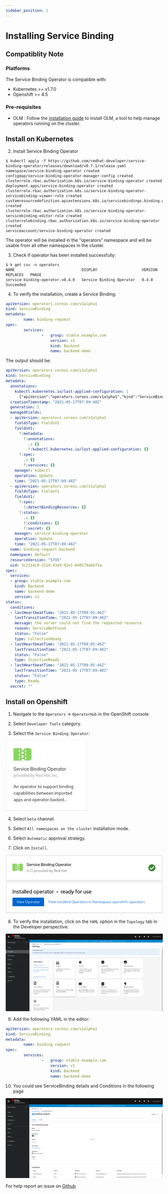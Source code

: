 ```yaml
---
sidebar_position: 1
---
```


# Installing Service Binding

## Compatiblity Note

### Platforms

The Service Binding Operator is compatible with:
- Kubernetes >= v1.7.0
- Openshift >= 4.5 

### Pre-requisites

- OLM : Follow the [installation guide](https://github.com/operator-framework/operator-lifecycle-manager/blob/master/doc/install/install.md) to install OLM, a tool to help manage operators running on the cluster.

## Install on Kubernetes

2. Install Service Binding Operator

```console
$ kubectl apply -f https://github.com/redhat-developer/service-binding-operator/releases/download/v0.7.1/release.yaml
namespace/service-binding-operator created
configmap/service-binding-operator-manager-config created
clusterrole.rbac.authorization.k8s.io/service-binding-operator created
deployment.apps/service-binding-operator created
clusterrole.rbac.authorization.k8s.io/service-binding-operator-servicebinding-viewer-role created
customresourcedefinition.apiextensions.k8s.io/servicebindings.binding.operators.coreos.com created
clusterrole.rbac.authorization.k8s.io/service-binding-operator-servicebinding-editor-role created
clusterrolebinding.rbac.authorization.k8s.io/service-binding-operator created
serviceaccount/service-binding-operator created
```

The operator will be installed in the "operators" namespace and will be usable from all other namespaces in the cluster.

3. Check if operator has been installed successfully:

```console
$ k get csv -n operators
NAME                              DISPLAY                    VERSION   REPLACES   PHASE
service-binding-operator.v0.4.0   Service Binding Operator   0.4.0                Succeeded
```

4. To verify the installation, create a Service Binding:

```yaml
apiVersion: operators.coreos.com/v1alpha1
kind: ServiceBinding
metadata:
        name: binding-request
spec:
        services:
                -   group: stable.example.com
                    version: v1
                    kind: Backend
                    name: backend-demo
```

The output should be:

```yaml
apiVersion: operators.coreos.com/v1alpha1
kind: ServiceBinding
metadata:
  annotations:
    kubectl.kubernetes.io/last-applied-configuration: |
      {"apiVersion":"operators.coreos.com/v1alpha1","kind":"ServiceBinding","metadata":{"annotations":{},"name":"binding-request-backend","namespace":"default"},"spec":{"services":[{"group":"stable.example.com","kind":"Backend","name":"backend-demo","version":"v1"}]}}
  creationTimestamp: "2021-05-17T07:09:48Z"
  generation: 1
  managedFields:
  - apiVersion: operators.coreos.com/v1alpha1
    fieldsType: FieldsV1
    fieldsV1:
      f:metadata:
        f:annotations:
          .: {}
          f:kubectl.kubernetes.io/last-applied-configuration: {}
      f:spec:
        .: {}
        f:services: {}
    manager: kubectl
    operation: Update
    time: "2021-05-17T07:09:48Z"
  - apiVersion: operators.coreos.com/v1alpha1
    fieldsType: FieldsV1
    fieldsV1:
      f:spec:
        f:detectBindingResources: {}
      f:status:
        .: {}
        f:conditions: {}
        f:secret: {}
    manager: service-binding-operator
    operation: Update
    time: "2021-05-17T07:09:48Z"
  name: binding-request-backend
  namespace: default
  resourceVersion: "5795"
  uid: 3c2114c9-311d-43a9-92e1-640179ab673a
spec:
  services:
  - group: stable.example.com
    kind: Backend
    name: backend-demo
    version: v1
status:
  conditions:
  - lastHeartbeatTime: "2021-05-17T09:05:46Z"
    lastTransitionTime: "2021-05-17T07:09:48Z"
    message: the server could not find the requested resource
    reason: ServiceNotFound
    status: "False"
    type: CollectionReady
  - lastHeartbeatTime: "2021-05-17T09:05:46Z"
    lastTransitionTime: "2021-05-17T07:09:48Z"
    status: "False"
    type: InjectionReady
  - lastHeartbeatTime: "2021-05-17T09:05:46Z"
    lastTransitionTime: "2021-05-17T07:09:48Z"
    status: "False"
    type: Ready
  secret: ""

```

## Install on Openshift

1. Navigate to the `Operators` -> `OperatorHub` in the OpenShift console.

2. Select `Developer Tools` category.

3. Select the `Service Binding Operator`:

![Service Binding Operator](https://github.com/redhat-developer/service-binding-operator/blob/master/assets/operator-hub-sbo-screenshot.png)

4. Select `beta` channel.

5. Select `All namespaces on the cluster` installation mode.

6. Select `Automatic` approval strategy.

7. Click on `Install`.

![Service Binding Operator](../../static/img/docs/sb_successful_install.png)

8. To verify the installation, click on the `YAML` option in the `Topology` tab in the Developer perspective.

![Service Binding Operator](../../static/img/docs/sb_add_yaml.png)

9. Add the following YAML in the editor:

```yaml
apiVersion: operators.coreos.com/v1alpha1
kind: ServiceBinding
metadata:
        name: binding-request
spec:
        services:
                -   group: stable.example.com
                    version: v1
                    kind: Backend
                    name: backend-demo
```

10. You could see ServiceBinding details and Conditions in the following page

![Service Binding Operator](../../static/img/docs/sb_success.png)

For help report an issue on [Github](https://github.com/redhat-developer/service-binding-operator)

